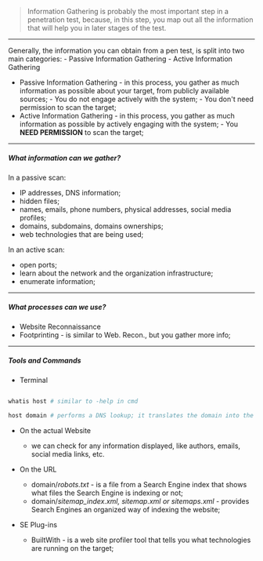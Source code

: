 
> Information Gathering is probably the most important step in a penetration test, because, in this step, you map out all the information that will help you in later stages of the test.

---
Generally, the information you can obtain from a pen test, is split into two main categories:
		- Passive Information Gathering
		- Active Information Gathering

- Passive Information Gathering - in this process, you gather as much information as possible about your target, from publicly available sources; 
													- You do not engage actively with the system;
													- You don't need permission to scan the target;
- Active Information Gathering   - in this process, you gather as much information as possible by actively engaging with the system;
													- You **NEED PERMISSION** to scan the target;

---
##### What information can we gather?

In a passive scan:
- IP addresses, DNS information;
- hidden files;
- names, emails, phone numbers, physical addresses, social media profiles;
- domains, subdomains, domains ownerships;
- web technologies that are being used;

In an active scan:
- open ports;
- learn about the network and the organization infrastructure;
- enumerate information;

---
##### What processes can we use?

- Website Reconnaissance
- Footprinting - is similar to Web. Recon., but you gather more info;

---
##### Tools and Commands

- Terminal
``` Powershell

whatis host # similar to -help in cmd

host domain # performs a DNS lookup; it translates the domain into the related IPv4, IPv6


```

- On the actual Website
	- we can check for any information displayed, like authors, emails, social media links, etc. 

- On the URL
	- domain/*robots.txt* - is a file from a Search Engine index that shows what files the Search Engine is indexing or not;
	- domain/*sitemap_index.xml, sitemap.xml or sitemaps.xml* - provides Search Engines an organized way of indexing the website;
- SE Plug-ins
	- BuiltWith - is a web site profiler tool that tells you what technologies are running on the target;